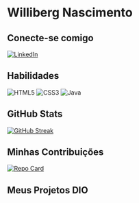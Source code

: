 # Williberg Nascimento

## Conecte-se comigo
[![LinkedIn](https://img.shields.io/badge/LinkedIn-000?style=for-the-badge&logo=linkedin&logoColor=0E76A8)](https://www.linkedin.com/in/williberg-nascimento-ab7211151/)

## Habilidades
![HTML5](https://img.shields.io/badge/HTML5-000?style=for-the-badge&logo=html5)
![CSS3](https://img.shields.io/badge/CSS3-000?style=for-the-badge&logo=css3&logoColor=264CE4)
![Java](https://img.shields.io/badge/Java-000?style=for-the-badge&logo=java)

## GitHub Stats
[![GitHub Streak](https://streak-stats.demolab.com/?user=DevWilliberg&theme=bear&background=000&border=30A3DC&dates=FFF)](https://git.io/streak-stats)
## Minhas Contribuições
[![Repo Card](https://github-readme-stats.vercel.app/api/pin/?username=DevWilliberg&repo=dio-lab-open-source&bg_color=000&border_color=30A3DC&show_icons=true&icon_color=30A3DC&title_color=E94D5F&text_color=FFF)](https://github.com/DevWillibergE/dio-lab-open-source)
## Meus Projetos DIO


